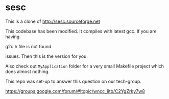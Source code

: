 sesc
====

This is a clone of http://sesc.sourceforge.net 

This codebase has been modified. It compiles with latest gcc. If you are having

   g2c.h file is not found 

issues. Then this is the version for you.

Also check out `MyApplication` folder for a very small Makefile project which does
almost nothing.

This repo was set-up to answer this question on our tech-group.

   https://groups.google.com/forum/#!topic/wncc_iitb/C2YgZrky7w8

